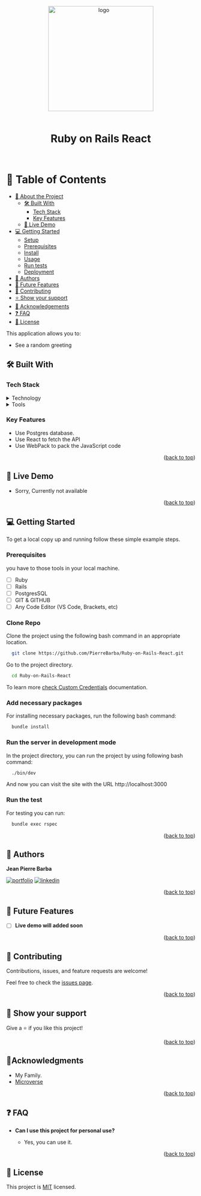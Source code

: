 <a name="readme-top"></a>

<div align="center">
  <img src="fusion.png" alt="logo" width="280"  height="auto" />
  <br/><br/>

  <h1><b>Ruby on Rails React </b></h1>

  <br/>

</div>

# 📗 Table of Contents

- [📖 About the Project](#about-project)
  - [🛠 Built With](#built-with)
    - [Tech Stack](#tech-stack)
    - [Key Features](#key-features)
  - [🚀 Live Demo](#live-demo)
- [💻 Getting Started](#getting-started)
  - [Setup](#setup)
  - [Prerequisites](#prerequisites)
  - [Install](#install)
  - [Usage](#usage)
  - [Run tests](#run-tests)
  - [Deployment](#triangular_flag_on_post-deployment)
- [👥 Authors](#authors)
- [🔭 Future Features](#future-features)
- [🤝 Contributing](#contributing)
- [⭐️ Show your support](#support)
- [🔭 Acknowledgements](#acknowledgements)
- [❓ FAQ](#faq)
- [📝 License](#license)


This application allows you to:

- See a random greeting

## 🛠 Built With <a name="built-with"></a>

### Tech Stack <a name="tech-stack"></a>

<details>
  <summary>Technology</summary>
  <ul>
    <li>Ruby</li>
    <li>Rails</li>
    <li>PostgresSQL</li>
  </ul>
</details>

<details>
  <summary>Tools</summary>
  <ul>
    <li>VS Code</li>
    <li>GIT</li>
    <li>GITHUB</li>
  </ul>
</details>

<!-- Features -->

### Key Features <a name="key-features"></a>

- Use Postgres database.
- Use React to fetch the API
- Use WebPack to pack the JavaScript code

<p align="right">(<a href="#readme-top">back to top</a>)</p>

<!-- LIVE DEMO -->

## 🚀 Live Demo <a name="live-demo"></a>

- Sorry, Currently not available

<p align="right">(<a href="#readme-top">back to top</a>)</p>

<!-- GETTING STARTED -->

## 💻 Getting Started <a name="getting-started"></a>

To get a local copy up and running follow these simple example steps.

### Prerequisites

you have to those tools in your local machine.

- [ ] Ruby
- [ ] Rails
- [ ] PostgresSQL
- [ ] GIT & GITHUB
- [ ] Any Code Editor (VS Code, Brackets, etc)

### Clone Repo

Clone the project using the following bash command in an appropriate location.

```bash
  git clone https://github.com/PierreBarba/Ruby-on-Rails-React.git
```

Go to the project directory.

```bash
  cd Ruby-on-Rails-React
```

To learn more [check Custom Credentials](https://edgeguides.rubyonrails.org/security.html#custom-credentials) documentation.

### Add necessary packages

For installing necessary packages, run the following bash command:

```bash
  bundle install
```

### Run the server in development mode

In the project directory, you can run the project by using following bash command:

```bash
  ./bin/dev
```

And now you can visit the site with the URL http://localhost:3000

### Run the test

For testing you can run:

```bash
  bundle exec rspec
```

<p align="right">(<a href="#readme-top">back to top</a>)</p>

<!-- AUTHORS -->

## 👥 Authors <a name="authors"></a>


**Jean Pierre Barba**

[![portfolio](https://img.shields.io/badge/my_portfolio-000?style=for-the-badge&logo=ko-fi&logoColor=white)](https://github.com/PierreBarba) [![linkedin](https://img.shields.io/badge/PierreBarba-0A66C2?style=for-the-badge&logo=linkedin&logoColor=white)](https://www.linkedin.com/in/jean-pierre-barba/)

<p align="right">(<a href="#readme-top">back to top</a>)</p>

## 🔭 Future Features <a name="future-features"></a>

- [ ] **Live demo will added soon**

<p align="right">(<a href="#readme-top">back to top</a>)</p>

<!-- CONTRIBUTING -->

## 🤝 Contributing <a name="contributing"></a>

Contributions, issues, and feature requests are welcome!

Feel free to check the [issues page](https://github.com/PierreBarba/Ruby-on-Rails-React/issues).

<p align="right">(<a href="#readme-top">back to top</a>)</p>

<!-- SUPPORT -->

## 👋 Show your support <a name="support"></a>

Give a ⭐️ if you like this project!

<p align="right">(<a href="#readme-top">back to top</a>)</p>

<!-- ACKNOWLEDGEMENTS -->

## 🔭Acknowledgments <a name="acknowledgements"></a>

- My Family.
- [Microverse](microverse.org)

<p align="right">(<a href="#readme-top">back to top</a>)</p>

<!-- FAQ (optional) -->

## ❓ FAQ <a name="faq"></a>

- **Can I use this project for personal use?**

  - Yes, you can use it.

<p align="right">(<a href="#readme-top">back to top</a>)</p>

## 📝 License <a name="license"></a>

This project is [MIT](./LICENSE) licensed.